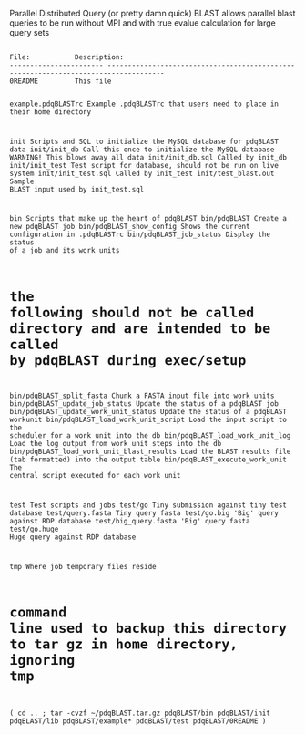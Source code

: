 Parallel Distributed Query (or pretty damn quick) BLAST allows parallel blast queries to be run without MPI and with true evalue calculation for large query sets

<code>
File:			Description:
-----------------------	------------------------------------------------------------------------------------
0README			This file

example.pdqBLASTrc	Example .pdqBLASTrc that users need to place in their home directory

init			Scripts and SQL to initialize the MySQL database for pdqBLAST data
init/init_db		Call this once to initialize the MySQL database WARNING! This blows away all data
init/init_db.sql	Called by init_db
init/init_test		Test script for database, should not be run on live system
init/init_test.sql	Called by init_test
init/test_blast.out	Sample BLAST input used by init_test.sql

bin						Scripts that make up the heart of pdqBLAST
bin/pdqBLAST					Create a new pdqBLAST job
bin/pdqBLAST_show_config			Shows the current configuration in .pdqBLASTrc
bin/pdqBLAST_job_status				Display the status of a job and its work units
# the following should not be called directory and are intended to be called by pdqBLAST during exec/setup
bin/pdqBLAST_split_fasta			Chunk a FASTA input file into work units
bin/pdqBLAST_update_job_status			Update the status of a pdqBLAST job
bin/pdqBLAST_update_work_unit_status		Update the status of a pdqBLAST workunit
bin/pdqBLAST_load_work_unit_script		Load the input script to the scheduler for a work unit into the db
bin/pdqBLAST_load_work_unit_log			Load the log output from work unit steps into the db
bin/pdqBLAST_load_work_unit_blast_results	Load the BLAST results file (tab formatted) into the output table
bin/pdqBLAST_execute_work_unit			The central script executed for each work unit

test			Test scripts and jobs
test/go			Tiny submission against tiny test database
test/query.fasta	Tiny query fasta
test/go.big		'Big' query against RDP database
test/big_query.fasta	'Big' query fasta
test/go.huge		Huge query against RDP database

tmp			Where job temporary files reside


# command line used to backup this directory to tar gz in home directory, ignoring tmp
( cd .. ; tar -cvzf ~/pdqBLAST.tar.gz pdqBLAST/bin pdqBLAST/init pdqBLAST/lib pdqBLAST/example* pdqBLAST/test pdqBLAST/0README )
</code>

